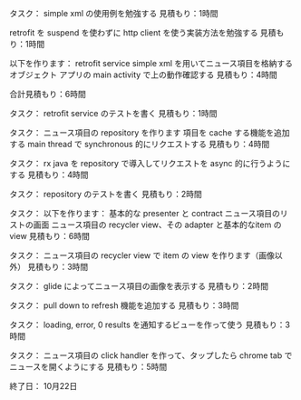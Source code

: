 タスク：
  simple xml の使用例を勉強する
  見積もり：1時間
  
  retrofit を suspend を使わずに http client を使う実装方法を勉強する
  見積もり：1時間
  
  以下を作ります：
    retrofit service
    simple xml を用いてニュース項目を格納するオブジェクト
  アプリの main activity で上の動作確認する
  見積もり：4時間
  
合計見積もり：6時間

タスク：
retrofit service のテストを書く
見積もり：1時間

タスク：
ニュース項目の repository を作ります
  項目を cache する機能を追加する
  main thread で synchronous 的にリクエストする
見積もり：4時間

タスク：
rx java を repository で導入してリクエストを async 的に行うようにする
見積もり：4時間

タスク：
repository のテストを書く
見積もり：2時間

タスク：
以下を作ります：
  基本的な presenter と contract
  ニュース項目のリストの画面
  ニュース項目の recycler view、その adapter と基本的なitem の view
見積もり：6時間

タスク：
ニュース項目の recycler view で item の view を作ります（画像以外）
見積もり：3時間

タスク：
glide によってニュース項目の画像を表示する
見積もり：2時間

タスク：
pull down to refresh 機能を追加する
見積もり：3時間

タスク：
loading, error, 0 results を通知するビューを作って使う
見積もり：3時間

タスク：
ニュース項目の click handler を作って、タップしたら chrome tab でニュースを開くようにする
見積もり：5時間

終了日： 10月22日
